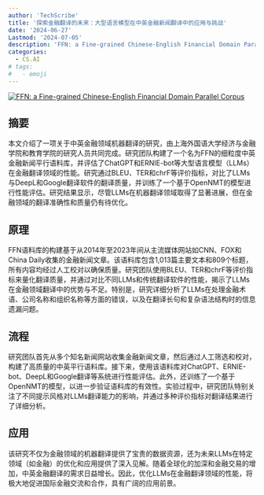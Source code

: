 ```yaml
---
author: 'TechScribe'
title: '探索金融翻译的未来：大型语言模型在中英金融新闻翻译中的应用与挑战'
date: '2024-06-27'
Lastmod: '2024-07-05'
description: 'FFN: a Fine-grained Chinese-English Financial Domain Parallel Corpus'
categories:
  - CS.AI
# tags:
#   - emoji
---
```


[![FFN: a Fine-grained Chinese-English Financial Domain Parallel Corpus](https://arxiv-research-1301205113.cos.ap-guangzhou.myqcloud.com/images/2406.18856v1.pdf_0.jpg)](https://arxiv.org/abs/2406.18856v1)

## 摘要

本文介绍了一项关于中英金融领域机器翻译的研究，由上海外国语大学经济与金融学院和教育学院的研究人员共同完成。研究团队构建了一个名为FFN的细粒度中英金融新闻平行语料库，并评估了ChatGPT和ERNIE-bot等大型语言模型（LLMs）在金融翻译领域的性能。研究通过BLEU、TER和chrF等评价指标，对比了LLMs与DeepL和Google翻译软件的翻译质量，并训练了一个基于OpenNMT的模型进行性能评估。研究结果显示，尽管LLMs在机器翻译领域取得了显著进展，但在金融领域的翻译准确性和质量仍有待优化。<!--more-->

## 原理

FFN语料库的构建基于从2014年至2023年间从主流媒体网站如CNN、FOX和China Daily收集的金融新闻文章。该语料库包含1,013篇主要文本和809个标题，所有内容均经过人工校对以确保质量。研究团队使用BLEU、TER和chrF等评价指标来量化翻译质量，并通过对比不同LLMs和传统翻译软件的性能，揭示了LLMs在金融领域翻译中的优势与不足。特别是，研究详细分析了LLMs在处理金融术语、公司名称和组织名称等方面的错误，以及在翻译长句和复杂语法结构时的信息遗漏问题。

## 流程

研究团队首先从多个知名新闻网站收集金融新闻文章，然后通过人工筛选和校对，构建了高质量的中英平行语料库。接下来，使用该语料库对ChatGPT、ERNIE-bot、DeepL和Google翻译等系统进行性能评估。此外，还训练了一个基于OpenNMT的模型，以进一步验证语料库的有效性。实验过程中，研究团队特别关注了不同提示风格对LLMs翻译能力的影响，并通过多种评价指标对翻译结果进行了详细分析。

## 应用

该研究不仅为金融领域的机器翻译提供了宝贵的数据资源，还为未来LLMs在特定领域（如金融）的优化和应用提供了深入见解。随着全球化的加深和金融交易的增加，中英金融翻译的需求日益增长。因此，优化LLMs在金融翻译领域的性能，将极大地促进国际金融交流和合作，具有广阔的应用前景。